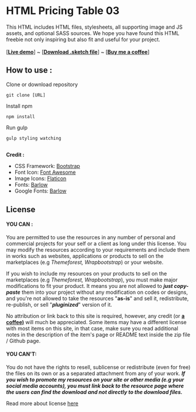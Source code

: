 
#  HTML Pricing Table 03

This HTML includes HTML files, stylesheets, all supporting image and JS assets, and optional SASS sources. We hope you have found this HTML freebie not only inspiring but also fit and useful for your project. <br><br>
[**[Live demo](https://koolui.github.io/pribel-lu03/)**] ~ [**[Download .sketch file](http://freehtmldesign.com/2019/09/pricing-table-with-multicolour.html)**] ~ [**[Buy me a coffee](https://ko-fi.com/ariecupu)**]

## How to use :
Clone or download repository

    git clone [URL]

Install npm

    npm install

Run gulp 

    gulp styling watching

##
**Credit :**
*  CSS Framework: [Bootstrap](https://getbootstrap.com/)
*  Font Icon: [Font Awesome](https://fontawesome.com/)
*  Image Icons: [Flaticon](https://www.flaticon.com/packs/space-76)
*  Fonts: [Barlow](https://www.fontsquirrel.com/fonts/barlow)
*  Google Fonts: [Barlow](https://fonts.google.com/specimen/Barlow)

##  License

####  YOU CAN :
You are permitted to use the resources in any number of personal and commercial projects for your self or a client as long under this license. You may modify the resources according to your requirements and include them in works such as websites, applications or products to sell on the marketplaces (e.g *Themeforest, Wrapbootstrap*) or your website.

If you wish to include my resources on your products to sell on the marketplaces (e.g *Themeforest, Wrapbootstrap*), you must make major modifications to fit your product. It means you are not allowed to ***just copy-paste*** them into your project without any modification on codes or designs, and you're not allowed to take the resources "**as-is**" and sell it, redistribute, re-publish, or sell "***pluginized***" version of it.

No attribution or link back to this site is required, however, any credit (or **[a coffee)](https://ko-fi.com/ariecupu)** will much be appreciated. Some items may have a different license with most items on this site, in that case, make sure you read additional notes in the description of the item's page or README text inside the zip file / Github page.

####  YOU CAN'T:
You do not have the rights to resell, sublicense or redistribute (even for free) the files on its own or as a separated attachment from any of your work. ***If you wish to promote my resources on your site or other media (e.g your social media accounts), you must link back to the resource page where the users can find the download and not directly to the download files.***

Read more about license [here](http://freehtmldesign.com/p/terms-and-licenses.html)